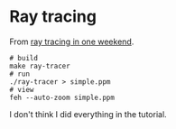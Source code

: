 # Ray tracing
From [ray tracing in one weekend](https://raytracing.github.io/books/RayTracingInOneWeekend.html).

```shell
# build
make ray-tracer
# run
./ray-tracer > simple.ppm
# view
feh --auto-zoom simple.ppm
```

I don't think I did everything in the tutorial.
